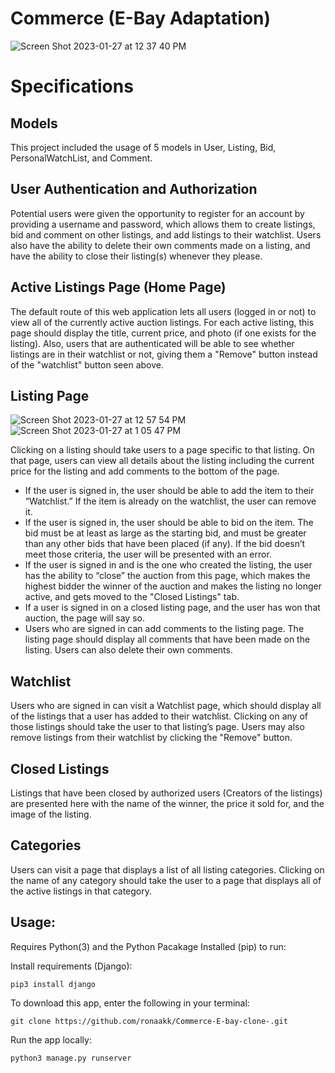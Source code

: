 # Commerce (E-Bay Adaptation)

![Screen Shot 2023-01-27 at 12 37 40 PM](https://user-images.githubusercontent.com/92412291/215155985-2ed5c985-8088-47ae-84b2-a666fe62aebe.png)

# Specifications

## Models

This project included the usage of 5 models in User, Listing, Bid, PersonalWatchList, and Comment. 

## User Authentication and Authorization

Potential users were given the opportunity to register for an account by providing a username and password, which allows them to create listings, bid and comment on other listings, and add listings to their watchlist.
Users also have the ability to delete their own comments made on a listing, and have the ability to close their listing(s) whenever they please.

## Active Listings Page (Home Page)

The default route of this web application lets all users (logged in or not) to view all of the currently active auction listings. For each active listing, this page should display the title, current price, and photo (if one exists for the listing).
Also, users that are authenticated will be able to see whether listings are in their watchlist or not, giving them a "Remove" button instead of the "watchlist" button seen above.

## Listing Page

![Screen Shot 2023-01-27 at 12 57 54 PM](https://user-images.githubusercontent.com/92412291/215160325-b290f30c-1360-4c4d-b216-197f2982eb44.png)
![Screen Shot 2023-01-27 at 1 05 47 PM](https://user-images.githubusercontent.com/92412291/215161605-c7fda380-c626-44d7-a783-e2f0443c2a5f.png)

Clicking on a listing should take users to a page specific to that listing. On that page, users can view all details about the listing including the current price for the listing and add comments to the bottom of the page.

- If the user is signed in, the user should be able to add the item to their “Watchlist.” If the item is already on the watchlist, the user can remove it.
- If the user is signed in, the user should be able to bid on the item. The bid must be at least as large as the starting bid, and must be greater than any other bids that have been placed (if any). If the bid doesn’t meet those criteria, the user will be presented with an error.
- If the user is signed in and is the one who created the listing, the user has the ability to “close” the auction from this page, which makes the highest bidder the winner of the auction and makes the listing no longer active, and gets moved to the "Closed Listings" tab.
- If a user is signed in on a closed listing page, and the user has won that auction, the page will say so.
- Users who are signed in can add comments to the listing page. The listing page should display all comments that have been made on the listing. Users can also delete their own comments.

## Watchlist

Users who are signed in can visit a Watchlist page, which should display all of the listings that a user has added to their watchlist. Clicking on any of those listings should take the user to that listing’s page.
Users may also remove listings from their watchlist by clicking the "Remove" button.

## Closed Listings

Listings that have been closed by authorized users (Creators of the listings) are presented here with the name of the winner, the price it sold for, and the image of the listing.

## Categories

 Users can visit a page that displays a list of all listing categories. Clicking on the name of any category should take the user to a page that displays all of the active listings in that category.

## Usage:

Requires Python(3) and the Python Pacakage Installed (pip) to run:

Install requirements (Django): 
 ```
 pip3 install django
 ```
To download this app, enter the following in your terminal: 
```
git clone https://github.com/ronaakk/Commerce-E-bay-clone-.git
```
Run the app locally: 
```
python3 manage.py runserver
```
